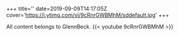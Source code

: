 +++
title=''
date=2019-09-09T14:17:05Z
cover='https://i.ytimg.com/vi/9cRnrGWBMhM/sddefault.jpg'
+++

All content belongs to GlennBeck.
{{< youtube 9cRnrGWBMhM >}}
